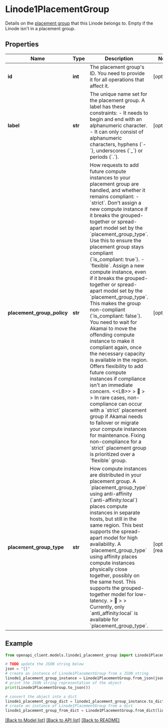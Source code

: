 # Linode1PlacementGroup

Details on the [placement group](https://www.linode.com/docs/products/compute/compute-instances/guides/placement-groups/) that this Linode belongs to. Empty if the Linode isn't in a placement group.

## Properties

Name | Type | Description | Notes
------------ | ------------- | ------------- | -------------
**id** | **int** | The placement group&#39;s ID. You need to provide it for all operations that affect it. | [optional] 
**label** | **str** | The unique name set for the placement group. A label has these constraints:  - It needs to begin and end with an alphanumeric character. - It can only consist of alphanumeric characters, hyphens (&#x60;-&#x60;), underscores (&#x60;_&#x60;) or periods (&#x60;.&#x60;). | [optional] 
**placement_group_policy** | **str** | How requests to add future compute instances to your placement group are handled, and whether it remains compliant:  - &#x60;strict&#x60;. Don&#39;t assign a new compute instance if it breaks the grouped-together or spread-apart model set by the &#x60;placement_group_type&#x60;. Use this to ensure the placement group stays compliant (&#x60;is_compliant: true&#x60;). - &#x60;flexible&#x60;. Assign a new compute instance, even if it breaks the grouped-together or spread-apart model set by the &#x60;placement_group_type&#x60;. This makes the group non-compliant (&#x60;is_compliant: false&#x60;). You need to wait for Akamai to move the offending compute instance to make it compliant again, once the necessary capacity is available in the region. Offers flexibility to add future compute instances if compliance isn&#39;t an immediate concern.  &lt;&lt;LB&gt;&gt;  &gt; 📘 &gt; &gt; In rare cases, non-compliance can occur with a &#x60;strict&#x60; placement group if Akamai needs to failover or migrate your compute instances for maintenance. Fixing non-compliance for a &#x60;strict&#x60; placement group is prioritized over a &#x60;flexible&#x60; group. | [optional] 
**placement_group_type** | **str** | How compute instances are distributed in your placement group. A &#x60;placement_group_type&#x60; using anti-affinity (&#x60;anti-affinity:local&#x60;) places compute instances in separate hosts, but still in the same region. This best supports the spread-apart model for high availability. A &#x60;placement_group_type&#x60; using affinity places compute instances physically close together, possibly on the same host. This supports the grouped-together model for low-latency.  &gt; 📘 &gt; &gt; Currently, only &#x60;anti_affinity:local&#x60; is available for &#x60;placement_group_type&#x60;. | [optional] [readonly] 

## Example

```python
from openapi_client.models.linode1_placement_group import Linode1PlacementGroup

# TODO update the JSON string below
json = "{}"
# create an instance of Linode1PlacementGroup from a JSON string
linode1_placement_group_instance = Linode1PlacementGroup.from_json(json)
# print the JSON string representation of the object
print(Linode1PlacementGroup.to_json())

# convert the object into a dict
linode1_placement_group_dict = linode1_placement_group_instance.to_dict()
# create an instance of Linode1PlacementGroup from a dict
linode1_placement_group_from_dict = Linode1PlacementGroup.from_dict(linode1_placement_group_dict)
```
[[Back to Model list]](../README.md#documentation-for-models) [[Back to API list]](../README.md#documentation-for-api-endpoints) [[Back to README]](../README.md)


